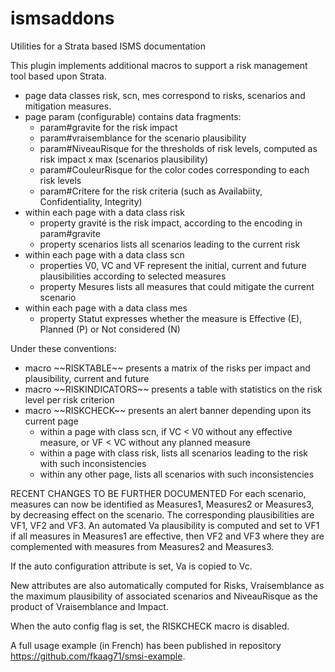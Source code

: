 # ismsaddons
 Utilities for a Strata based ISMS documentation

This plugin implements additional macros to support a risk management tool based upon Strata.

- page data classes risk, scn, mes correspond to risks, scenarios and mitigation measures.
- page param (configurable) contains data fragments:
  * param#gravite for the risk impact
  * param#vraisemblance for the scenario plausibility
  * param#NiveauRisque for the thresholds of risk levels, computed as risk impact x max (scenarios plausibility)
  * param#CouleurRisque for the color codes corresponding to each risk levels
  * param#Critere for the risk criteria (such as Availabiity, Confidentiality, Integrity)
- within each page with a data class risk
  * property gravité is the risk impact, according to the encoding in param#gravite
  * property scenarios lists all scenarios leading to the current risk
- within each page with a data class scn
  * properties V0, VC and VF represent the initial, current and future plausibilities according to selected measures
  * property Mesures lists all measures that could mitigate the current scenario
- within each page with a data class mes
  * property Statut expresses whether the measure is Effective (E), Planned (P) or Not considered (N)
  
Under these conventions:
- macro \~~RISKTABLE~~ presents a matrix of the risks per impact and plausibility, current and future
- macro \~~RISKINDICATORS~~ presents a table with statistics on the risk level per risk criterion
- macro \~~RISKCHECK~~ presents an alert banner depending upon its current page
  * within a page with class scn, if VC < V0 without any effective measure, or VF < VC without any planned measure
  * within a page with class risk, lists all scenarios leading to the risk with such inconsistencies
  * within any other page, lists all scenarios with such inconsistencies


RECENT CHANGES TO BE FURTHER DOCUMENTED
For each scenario, measures can now be identified as Measures1, Measures2 or Measures3, by decreasing effect on the scenario.
The corresponding plausibilities are VF1, VF2 and VF3.
An automated Va plausibility is computed and set to VF1 if all measures in Measures1 are effective, then VF2 and VF3 where they are complemented with measures from Measures2 and Measures3.

If the auto configuration attribute is set, Va is copied to Vc.

New attributes are also automatically computed for Risks, Vraisemblance as the maximum plausibility of associated scenarios and NiveauRisque as the product of Vraisemblance and Impact.

When the auto config flag is set, the RISKCHECK macro is disabled.

A full usage example (in French) has been published in repository https://github.com/fkaag71/smsi-example.
